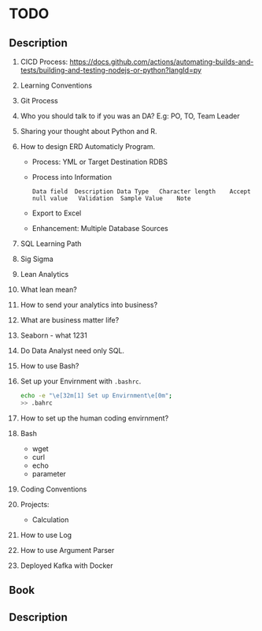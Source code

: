 # **TODO**

## **Description**

1. CICD Process: https://docs.github.com/actions/automating-builds-and-tests/building-and-testing-nodejs-or-python?langId=py

2. Learning Conventions

3. Git Process

4. Who you should talk to if you was an DA? E.g: PO, TO, Team Leader

5. Sharing your thought about Python and R.

6. How to design ERD Automaticly Program.

    - Process: YML or Target Destination RDBS
    
    - Process into Information
        ```    
        Data field	Description	Data Type	Character length	Accept null value	Validation	Sample Value	Note
        ```
    
    - Export to Excel

    - Enhancement: Multiple Database Sources

7. SQL Learning Path

8. Sig Sigma

9. Lean Analytics

10. What lean mean?

11. How to send your analytics into business?

12. What are business matter life?

10. Seaborn - what 1231

11. Do Data Analyst need only SQL.

12. How to use Bash?

13. Set up your Envirnment with `.bashrc`.

    ```bash
    echo -e "\e[32m[1] Set up Envirnment\e[0m";
    >> .bahrc
    ```

14. How to set up the human coding envirnment?

15. Bash
    - wget
    - curl
    - echo
    - parameter

16. Coding Conventions

17. Projects: 
    - Calculation 


18. How to use Log

19. How to use Argument Parser 

20. Deployed Kafka with Docker

## **Book**


## **Description**
